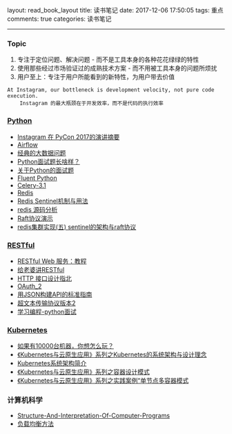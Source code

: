 layout: read_book_layout
title: 读书笔记
date: 2017-12-06 17:50:05
tags: 重点
comments: true
categories: 读书笔记

---

### Topic

1. 专注于定位问题、解决问题 - 而不是工具本身的各种花花绿绿的特性
2. 使用那些经过市场验证过的成熟技术方案 - 而不用被工具本身的问题所烦扰
3. 用户至上：专注于用户所能看到的新特性，为用户带去价值
```
At Instagram, our bottleneck is development velocity, not pure code execution.
    Instagram 的最大瓶颈在于开发效率，而不是代码的执行效率
```

### [Python]()

- [Instagram 在 PyCon 2017的演讲摘要](http://www.zlovezl.cn/articles/instagram-pycon-2017/)
- [Airflow](http://airflow.incubator.apache.org/)
- [经典的大数据问题](https://zhuanlan.zhihu.com/p/26897782)
- [Python面试题长啥样？](https://zhuanlan.zhihu.com/p/21856569)
- [关于Python的面试题](https://github.com/taizilongxu/interview_python)
- [Fluent Python](http://www.pythondoc.com/pythontutorial3/appetite.html)
- [Celery-3.1](http://docs.jinkan.org/docs/celery/)
- [Redis](http://www.redis.cn/topics/introduction.html)
- [Redis Sentinel机制与用法](https://segmentfault.com/a/1190000002680804)
- [redis 源码分析](https://github.com/linyiqun/Redis-Code )
- [Raft协议演示](http://thesecretlivesofdata.com/raft/)
- [redis集群实现(五) sentinel的架构与raft协议](http://blog.csdn.net/sanwenyublog/article/details/53385616)

### [RESTful](http://restcookbook.com/)
- [RESTful Web 服务：教程](https://zhuanlan.zhihu.com/p/21644769)
- [给老婆讲RESTful](https://zhuanlan.zhihu.com/p/30396391)
- [HTTP 接口设计指北](https://www.kancloud.cn/qwert12345/restful_api_practice/145498)
- [OAuth_2](http://www.ruanyifeng.com/blog/2014/05/oauth_2_0.html)
- [用JSON构建API的标准指南](http://jsonapi.org.cn/)
- [超文本传输协议版本2](https://github.com/fex-team/http2-spec/blob/master/HTTP2%E4%B8%AD%E8%8B%B1%E5%AF%B9%E7%85%A7%E7%89%88(06-29).md)
- [学习编程-python面试](https://zhuanlan.zhihu.com/passer)


### [Kubernetes](https://github.com/kubernetes/kubernetes) 
- [如果有10000台机器，你想怎么玩？](http://qinghua.github.io/kubernetes-in-mesos-2/)
- [《Kubernetes与云原生应用》系列之Kubernetes的系统架构与设计理念](http://www.infoq.com/cn/articles/kubernetes-and-cloud-native-applications-part01?utm_source=tuicool&utm_medium=referral)
- [Kubernetes系统架构简介](http://www.infoq.com/cn/articles/Kubernetes-system-architecture-introduction)
- [《Kubernetes与云原生应用》系列之容器设计模式](http://www.infoq.com/cn/articles/kubernetes-and-cloud-native-app-container-design-pattern)
- [《Kubernetes与云原生应用》系列之实践案例“单节点多容器模式](http://www.infoq.com/cn/articles/kubernetes-and-cloud-native-applications-part03)


### 计算机科学
- [Structure-And-Interpretation-Of-Computer-Programs](http://wecatch.me/structure-and-interpretation-of-computer-programs/book.html)
- [负载均衡方法](http://www.open-open.com/lib/view/open1416560538742.html)
